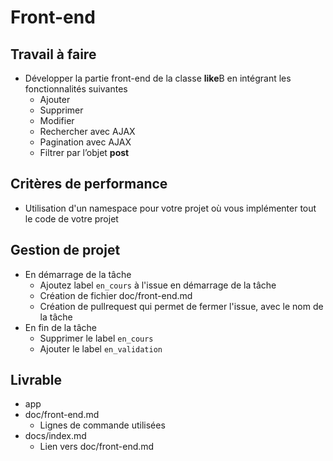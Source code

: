 # Front-end

## Travail à faire

- Développer la partie front-end de la classe  **like**B en intégrant les fonctionnalités suivantes
  - Ajouter
  - Supprimer
  - Modifier
  - Rechercher avec AJAX
  - Pagination avec AJAX
  - Filtrer par l’objet  **post**

## Critères de performance 

- Utilisation d'un namespace pour votre projet où vous implémenter tout le code de votre projet

## Gestion de projet 

- En démarrage de la tâche 
  - Ajoutez label `en_cours` à l'issue en démarrage de la tâche
  - Création de fichier doc/front-end.md
  - Création de pullrequest qui permet de fermer l'issue, avec le nom de la tâche
- En fin de la tâche
  - Supprimer le label `en_cours`
  - Ajouter le label `en_validation`

## Livrable

- app
- doc/front-end.md
  - Lignes de commande utilisées
- docs/index.md
  - Lien vers doc/front-end.md